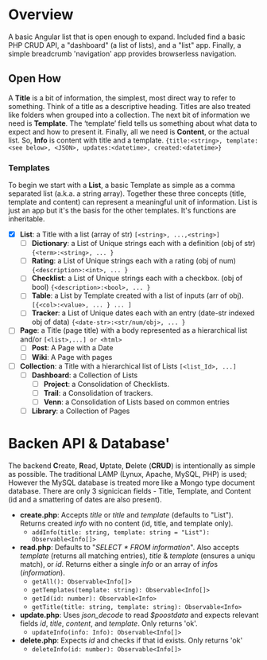 # Overview
A basic Angular list that is open enough to expand. Included find a basic PHP CRUD API, a "dashboard" (a list of lists), and a "list" app.  Finally, a simple breadcrumb 'navigation' app provides browserless navigation.
## Open How
A **Title** is a bit of information, the simplest, most direct way to refer to something. Think of a title as a descriptive heading. Titles are also treated like folders when grouped into a collection. The next bit of information we need is **Template**. The ‘template’ field tells us something about what data to expect and how to present it. Finally, all we need is **Content**, or the actual list. So, **Info** is content with title and a template. `{title:<string>, template:<see below>, <JSON>, updates:<datetime>, created:<datetime>}`
### Templates
To begin we start with a **List**, a basic Template as simple as a comma separated list (a.k.a. a string array). Together these three concepts (title, template and content) can represent a meaningful unit of information. List is just an app but it's the basis for the other templates. It's functions are inheritable. 

- [x] **List**: a Title with a list (array of str) `[<string>, ...,<string>]`
  - [ ] **Dictionary**: a List of Unique strings each with a definition (obj of str) 
`{<term>:<string>, ... }`
  - [ ] **Rating**: a List of Unique strings each with a rating (obj of num) 
`{<description>:<int>, ... }`
  - [ ] **Checklist**: a List of Unique strings each with a checkbox. (obj of bool) 
`{<description>:<bool>, ... }`
  - [ ] **Table**: a List by Template created with a list of inputs (arr of obj). 
`[{<col>:<value>, ... } ... ]`
  - [ ] **Tracker**: a List of Unique dates each with an entry (date-str indexed obj  of data) 
`{<date-str>:<str/num/obj>, ... }`
- [ ] **Page**: a Title (page title) with a body represented as a hierarchical list and/or <html> 
`[<list>,...] or <html>`
  - [ ] **Post**: A Page with a Date
  - [ ] **Wiki**: A Page with pages
- [ ] **Collection**: a Title with a hierarchical list of Lists `[<list_Id>, ...]` 
  - [ ] **Dashboard**: a Collection of Lists
    - [ ] **Project**: a Consolidation of Checklists. 
    - [ ] **Trail**: a Consolidation of trackers. 
    - [ ] **Venn**: a Consolidation of Lists based on common entries
  - [ ] **Library**: a Collection of Pages
  
# Backen API & Database'
The backend **C**reate, **R**ead, **U**ptate, **D**elete (**CRUD**) is intentionally as simple as possible. The traditional LAMP (Lynux, Apache, MySQL, PHP) is used; However the MySQL database is treated more like a Mongo type document database. There are only 3 signicican fields - Title, Template, and Content (id and a smattering of dates are also present).
- **create.php**: Accepts *title* or *title* and *template* (defaults to "List"). Returns created *info* with no content (id, title, and template only). 
  - `addInfo(title: string, template: string = "List"): Observable<Info[]>`
- **read.php**: Defaults to "*SELECT \*  FROM information*". Also accepts *template* (returns all matching entries), *title* & *template* (ensures a uniqu match), or *id*. Returns either a single *info* or an array of *info*s (*information*).
  - `getAll(): Observable<Info[]>` 
  - `getTemplates(template: string): Observable<Info[]>` 
  - `getId(id: number): Observable<Info>` 
  - `getTitle(title: string, template: string): Observable<Info>`
- **update.php**: Uses *json_decode* to read *$poostdata* and expects relevant fields *id*, *title*, *content*, and *template*. Only returns 'ok'.
  - `updateInfo(info: Info): Observable<Info[]>`
- **delete.php**: Expects *id* and checks if that id exists. Only returns 'ok'
  - `deleteInfo(id: number): Observable<Info[]>`

